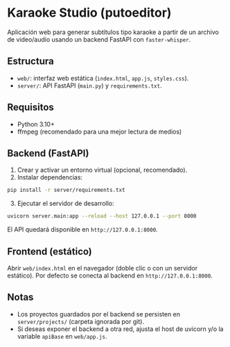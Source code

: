 # Karaoke Studio (putoeditor)

Aplicación web para generar subtítulos tipo karaoke a partir de un archivo de video/audio usando un backend FastAPI con `faster-whisper`.

## Estructura

- `web/`: interfaz web estática (`index.html`, `app.js`, `styles.css`).
- `server/`: API FastAPI (`main.py`) y `requirements.txt`.

## Requisitos

- Python 3.10+
- ffmpeg (recomendado para una mejor lectura de medios)

## Backend (FastAPI)

1. Crear y activar un entorno virtual (opcional, recomendado).
2. Instalar dependencias:

```bash
pip install -r server/requirements.txt
```

3. Ejecutar el servidor de desarrollo:

```bash
uvicorn server.main:app --reload --host 127.0.0.1 --port 8000
```

El API quedará disponible en `http://127.0.0.1:8000`.

## Frontend (estático)

Abrir `web/index.html` en el navegador (doble clic o con un servidor estático). Por defecto se conecta al backend en `http://127.0.0.1:8000`.

## Notas

- Los proyectos guardados por el backend se persisten en `server/projects/` (carpeta ignorada por git).
- Si deseas exponer el backend a otra red, ajusta el host de uvicorn y/o la variable `apiBase` en `web/app.js`.


